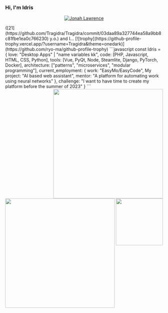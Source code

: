### Hi, I'm Idris
<p align="center">
  <a href="https://github.com/Tragidra">
    <img src="https://user-images.githubusercontent.com/20955511/199138068-0a7b7b75-a024-4f00-803f-30a19c5d1b2d.png" alt="Jonah Lawrence" /></a>
</p>
([21](https://github.com/Tragidra/Tragidra/commit/03daa89a327744ea58a9bb8c81fbe1ea0c766230) y.o.) and I...  
[![trophy](https://github-profile-trophy.vercel.app/?username=Tragidra&theme=onedark)](https://github.com/ryo-ma/github-profile-trophy)
```javascript
const Idris = {
  love: "Desktop Apps" | "name variables kk",
  code: [PHP, Javascript, HTML, CSS, Python],
  tools: [Vue, PyQt, Node, Steamlite, Django, PyTorch, Docker],
  architecture: ["patterns", "microservices", "modular programming"],
  current_employment: {
                        work: "EasyMo/EasyCode",
                        My project: "AI based web assistant",
                        mentor: "A platform for automating work using neural networks"
                      },
 challenge: "I want to have time to create my platform before the summer of 2023"
}
```

<div>
<a href="https://github.com/anuraghazra/github-readme-stats"><img src="https://github-readme-stats.vercel.app/api?username=Tragidra&theme=dark&show_icons=true" width="350" align="right" /></a>
<a href="https://git.io/streak-stats"><img src="http://github-readme-streak-stats.herokuapp.com?user=Tragidra&theme=highcontrast&hide_border=true" align="center" width="350" /></a>
<a><img src="https://media.giphy.com/media/3oKIPnAiaMCws8nOsE/giphy.gif" align="right"  width="150"></a>
</div>
